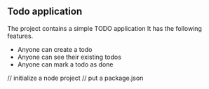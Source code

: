 ## Todo application

The project contains a simple TODO application 
It has the following features.

- Anyone can create a todo 
- Anyone can see their existing todos
- Anyone can mark a todo as done

// initialize a node project
// put a package.json